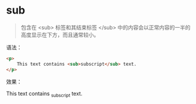 # sub

> 包含在 &lt;sub&gt; 标签和其结束标签 &lt;/sub&gt; 中的内容会以正常内容的一半的高度显示在下方，而且通常较小。

语法：

```html
<p>
    This text contains <sub>subscript</sub> text.
</p>
```

效果：

<p>
    This text contains <sub>subscript</sub> text.
</p>